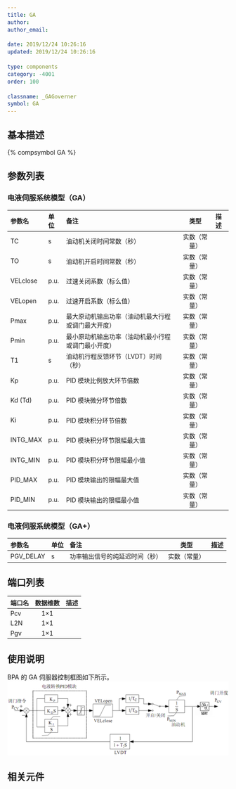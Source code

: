 ```yaml
---
title: GA
author:
author_email:

date: 2019/12/24 10:26:16
updated: 2019/12/24 10:26:16

type: components
category: -4001
order: 100

classname: _GAGoverner
symbol: GA
---
```


## 基本描述

{% compsymbol GA %}

## 参数列表

### 电液伺服系统模型（GA）

| 参数名   | 单位 | 备注                                               |     类型     | 描述 |
| :------- | :--- | :------------------------------------------------- | :----------: | :--- |
| TC       | s    | 油动机关闭时间常数（秒）                           | 实数（常量） |      |
| TO       | s    | 油动机开启时间常数（秒）                           | 实数（常量） |      |
| VELclose | p.u. | 过速关闭系数（标么值）                             | 实数（常量） |      |
| VELopen  | p.u. | 过速开启系数（标么值）                             | 实数（常量） |      |
| Pmax     | p.u. | 最大原动机输出功率（油动机最大行程或调门最大开度） | 实数（常量） |      |
| Pmin     | p.u. | 最小原动机输出功率（油动机最小行程或调门最小开度） | 实数（常量） |      |
| T1       | s    | 油动机行程反馈环节（LVDT）时间（秒）               | 实数（常量） |      |
| Kp       | p.u. | PID 模块比例放大环节倍数                           | 实数（常量） |      |
| Kd (Td)  | p.u. | PID 模块微分环节倍数                               | 实数（常量） |      |
| Ki       | p.u. | PID 模块积分环节倍数                               | 实数（常量） |      |
| INTG_MAX | p.u. | PID 模块积分环节限幅最大值                         | 实数（常量） |      |
| INTG_MIN | p.u. | PID 模块积分环节限幅最小值                         | 实数（常量） |      |
| PID_MAX  | p.u. | PID 模块输出的限幅最大值                           | 实数（常量） |      |
| PID_MIN  | p.u. | PID 模块输出的限幅最小值                           | 实数（常量） |      |

### 电液伺服系统模型（GA+）

| 参数名    | 单位 | 备注                           |     类型     | 描述 |
| :-------- | :--- | :----------------------------- | :----------: | :--- |
| PGV_DELAY | s    | 功率输出信号的纯延迟时间（秒） | 实数（常量） |      |

## 端口列表

| 端口名 | 数据维数 | 描述 |
| :----- | :------: | :--- |
| Pcv    |   1×1    |      |
| L2N    |   1×1    |      |
| Pgv    |   1×1    |      |

## 使用说明

BPA 的 GA 伺服器控制框图如下所示。
![等效图](comp_Governors/GA.png)

## 相关元件
